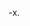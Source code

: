  -x.
<img scr="https://encrypted-tbn0.gstatic.com/images?q=tbn:ANd9GcS22tbm471-81ETu3h0lntj1302fOZVTMT-3g&usqp=CAU">
